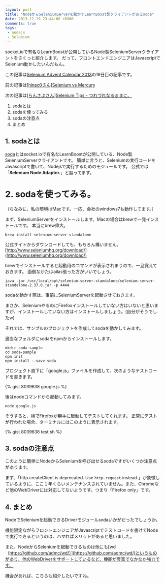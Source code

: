 ```yaml
---
layout: post
title: "NodeからSeleniumServerを動かすLearnBoost製クライアントがあるsoda"
date: 2013-12-19 23:44:00 +0900
comments: true
tags: 
 - nodejs
 - Selenium
---
```


socket.ioで有名なLearnBoostが公開しているNode製SeleniumServerクライアントをさくっと紹介します。
だって、フロントエンドエンジニアはJavascriptでSelenium動かしたいんだもん。

この記事は[Selenium Advent Calendar 2013](http://www.adventar.org/calendars/128)の19日目の記事です。

前の記事は[[hinac0さん]Selenium vs Mercury](http://0dan5.wordpress.com/2013/12/18/1-3/)

次の記事は[[らんさぶさん]Selenium Tips - つれづれなるままに。](http://dolias2010.hatenablog.com/entry/2013/12/20/012714)

<!-- more -->

1.  sodaとは
2.  sodaを使ってみる
3.  sodaの注意点
4.  まとめ

## 1. sodaとは

[soda](https://github.com/LearnBoost/soda)とはsocket.ioで有名なLearnBoostが公開している、Node製SeleniumServerクライアントです。
簡単に言うと、Seleniumの実行コードをJavascriptで書いて、Nodejsで実行するためのモジュールです。
公式では「**Selenium Node Adapter.**」と謳ってます。

# 2. sodaを使ってみる。

（ちなみに、私の環境はMacです。一応、会社のwindows7も動作してます。）

まず、SeleniumServerをインストールします。Macの場合はbrewで一発インストールです。
本当にbrew偉大。

```
brew install selenium-server-standalone
```

公式サイトからダウンロードしても、もちろん構いません。
[http://www.seleniumhq.org/download/](http://www.seleniumhq.org/download/)

brewでインストールすると起動用のコマンドが表示されまうので、一旦覚えておきます。
面倒なかたはailas張った方がいいでしょう。

```
java -jar /usr/local/opt/selenium-server-standalone/selenium-server-standalone-2.37.0.jar -p 4444
```

sodaを動かす際は、事前にSeleniumServerを起動させておきます。

まさか、SeleniumやるのにFirefoxインストールしていない方はいないと思いますが、インストールしていない方はインストールしましょう。(自分がそうでしたw)


それでは、サンプルのプロジェクトを作成してsodaを動かしてみます。

適当なフォルダにsodaをnpmからインストールします。

```
mkdir soda-sample
cd soda-sample
npm init
npm install --save soda
```

プロジェクト直下に「google.js」ファイルを作成して、次のようなテストコードを書きます。

{% gist 8039638 google.js %}

後はnodeコマンドから起動してみます。

```
node google.js
```

そうすると、横でFirefoxが勝手に起動してテストしてくれます。
正常にテストが行われた場合、ターミナルにはこのように表示されます。

{% gist 8039638 test.sh %}

## 3. sodaの注意点

このように簡単にNodeからSeleniumを呼び出せるsodaですがいくつか注意点があります。

まず、「http.createClient is deprecated. Use `http.request` instead.」が象徴しているように、ここ１年くらいメンテナンスされていません。また、Chromeなど他のWebDriverには対応してないようです。つまり「Firefox only」です。

## 4. まとめ

NodeでSeleniumを起動できるDriverモジュールsodaいかがだったでしょうか。

機能限定ながらフロントエンジニアがJavascriptでテストコードを書けてNodeで実行できるというのは、ハマればメリットがあると思いました。

また、NodeからSeleniumを起動できるものは他にも[wd（https://github.com/admc/wd/）](https://github.com/admc/wd/)というものがあり、他のWebDriverをサポートしているなど、機能が豊富でなかなか強力です。

機会があれば、こちらも紹介したいですね。